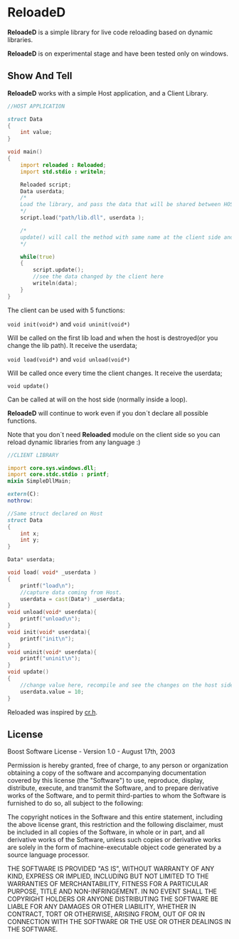 # ReloadeD

**ReloadeD** is a simple library for live code reloading based on dynamic libraries.

**ReloadeD** is on experimental stage and have been tested only on windows.

## Show And Tell

**ReloadeD** works with a simple Host application, and a Client Library.

```d
//HOST APPLICATION

struct Data
{
    int value;
}

void main()
{
    import reloaded : Reloaded;
    import std.stdio : writeln;

    Reloaded script;
    Data userdata;
    /*
    Load the library, and pass the data that will be shared between HOST and CLIENT.
    */
    script.load("path/lib.dll", userdata );

    /*
    update() will call the method with same name at the client side and will reload the library when it changes automatically(and will call load()/unload() when necessary).
    */

    while(true)
    {
        script.update();
        //see the data changed by the client here
        writeln(data);
    }
}
```

The client can be used with 5 functions:

`void init(void*)` and `void uninit(void*)`

Will be called on the first lib load and when the host is destroyed(or you change the lib path).
It receive the userdata;

`void load(void*)` and `void unload(void*)`

Will be called once every time the client changes.
It receive the userdata;


`void update()`

Can be called at will on the host side (normally inside a loop).

**ReloadeD** will continue to work even if you don´t declare all possible functions.

Note that you don´t need **Reloaded** module on the client side
so you can reload dynamic libraries from any language :)

```d
//CLIENT LIBRARY

import core.sys.windows.dll;
import core.stdc.stdio : printf;
mixin SimpleDllMain;

extern(C):
nothrow:

//Same struct declared on Host
struct Data
{
    int x;
    int y;
}

Data* userdata;

void load( void* _userdata )
{
    printf("load\n");
    //capture data coming from Host.
    userdata = cast(Data*) _userdata;
}
void unload(void* userdata){
    printf("unload\n");
}
void init(void* userdata){
    printf("init\n");
}
void uninit(void* userdata){
    printf("uninit\n");
}
void update()
{
    //change value here, recompile and see the changes on the host side :)
    userdata.value = 10;
}
```

Reloaded was inspired by [cr.h](https://github.com/fungos/cr).
## License

Boost Software License - Version 1.0 - August 17th, 2003

Permission is hereby granted, free of charge, to any person or organization
obtaining a copy of the software and accompanying documentation covered by
this license (the "Software") to use, reproduce, display, distribute,
execute, and transmit the Software, and to prepare derivative works of the
Software, and to permit third-parties to whom the Software is furnished to
do so, all subject to the following:

The copyright notices in the Software and this entire statement, including
the above license grant, this restriction and the following disclaimer,
must be included in all copies of the Software, in whole or in part, and
all derivative works of the Software, unless such copies or derivative
works are solely in the form of machine-executable object code generated by
a source language processor.

THE SOFTWARE IS PROVIDED "AS IS", WITHOUT WARRANTY OF ANY KIND, EXPRESS OR
IMPLIED, INCLUDING BUT NOT LIMITED TO THE WARRANTIES OF MERCHANTABILITY,
FITNESS FOR A PARTICULAR PURPOSE, TITLE AND NON-INFRINGEMENT. IN NO EVENT
SHALL THE COPYRIGHT HOLDERS OR ANYONE DISTRIBUTING THE SOFTWARE BE LIABLE
FOR ANY DAMAGES OR OTHER LIABILITY, WHETHER IN CONTRACT, TORT OR OTHERWISE,
ARISING FROM, OUT OF OR IN CONNECTION WITH THE SOFTWARE OR THE USE OR OTHER
DEALINGS IN THE SOFTWARE.